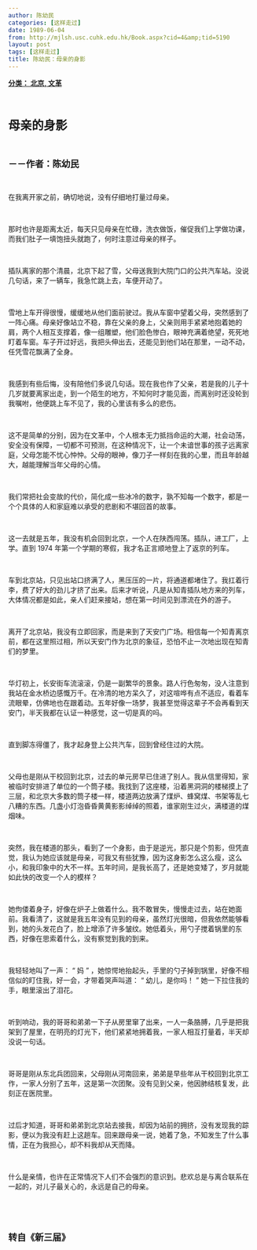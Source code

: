 ```yaml
---
author: 陈幼民
categories: [这样走过]
date: 1989-06-04
from: http://mjlsh.usc.cuhk.edu.hk/Book.aspx?cid=4&amp;tid=5190
layout: post
tags: [这样走过]
title: 陈幼民：母亲的身影
---
```


<div style="margin: 15px 10px 10px 0px;">
<div>
<span id="ctl00_ContentPlaceHolder1_chapter1_SubjectLabel" style="font-weight:bold;text-decoration:underline;">
   分类： 北京, 文革
  </span>
</div>
<p class="p1">
<b>
<font size="5">
<span class="s1">
</span>
<br/>
</font>
</b>
</p>
<p class="p2">
<span class="s1">
<b>
<font size="5">
     母亲的身影
    </font>
</b>
</span>
</p>
<p class="p1">
<b>
<font size="4">
<span class="s1">
</span>
<br/>
</font>
</b>
</p>
<p class="p2">
<span class="s1">
<b>
<font size="4">
     －－作者：陈幼民
    </font>
</b>
</span>
</p>
<p class="p1">
<span class="s1">
</span>
<br/>
</p>
<p class="p2">
<span class="s1">
   在我离开家之前，确切地说，没有仔细地打量过母亲。
  </span>
</p>
<p class="p1">
<span class="s1">
</span>
<br/>
</p>
<p class="p2">
<span class="s1">
   那时也许是距离太近，每天只见母亲在忙碌，洗衣做饭，催促我们上学做功课，而我们肚子一填饱扭头就跑了，何时注意过母亲的样子。
  </span>
</p>
<p class="p1">
<span class="s1">
</span>
<br/>
</p>
<p class="p2">
<span class="s1">
   插队离家的那个清晨，北京下起了雪，父母送我到大院门口的公共汽车站。没说几句话，来了一辆车，我急忙跳上去，车便开动了。
  </span>
</p>
<p class="p1">
<span class="s1">
</span>
<br/>
</p>
<p class="p2">
<span class="s1">
   雪地上车开得很慢，缓缓地从他们面前驶过。我从车窗中望着父母，突然感到了一阵心痛。母亲好像站立不稳，靠在父亲的身上，父亲则用手紧紧地抱着她的肩，两个人相互支撑着，像一组雕塑，他们脸色惨白，眼神充满着绝望，死死地盯着车窗。车子开过好远，我把头伸出去，还能见到他们站在那里，一动不动，任凭雪花飘满了全身。
  </span>
</p>
<p class="p1">
<span class="s1">
</span>
<br/>
</p>
<p class="p2">
<span class="s1">
   我感到有些后悔，没有陪他们多说几句话。现在我也作了父亲，若是我的儿子十几岁就要离家出走，到一个陌生的地方，不知何时才能见面，而离别时还没轮到我嘱咐，他便跳上车不见了，我的心里该有多么的悲伤。
  </span>
</p>
<p class="p1">
<span class="s1">
</span>
<br/>
</p>
<p class="p2">
<span class="s1">
   这不是简单的分别，因为在文革中，个人根本无力抵挡命运的大潮，社会动荡，安全没有保障，一切都不可预测，在这种情况下，让一个未谙世事的孩子远离家庭，父母怎能不忧心忡忡。父母的眼神，像刀子一样刻在我的心里，而且年龄越大，越能理解当年父母的心情。
  </span>
</p>
<p class="p1">
<span class="s1">
</span>
<br/>
</p>
<p class="p2">
<span class="s1">
   我们常把社会变故的代价，简化成一些冰冷的数字，孰不知每一个数字，都是一个个具体的人和家庭难以承受的悲剧和不堪回首的故事。
  </span>
</p>
<p class="p1">
<span class="s1">
</span>
<br/>
</p>
<p class="p2">
<span class="s1">
   这一去就是五年，我没有机会回到北京，一个人在陕西闯荡。插队，进工厂，上学。直到
  </span>
<span class="s2">
   1974
  </span>
<span class="s1">
   年第一个学期的寒假，我才名正言顺地登上了返京的列车。
  </span>
</p>
<p class="p1">
<span class="s1">
</span>
<br/>
</p>
<p class="p2">
<span class="s1">
   车到北京站，只见出站口挤满了人，黑压压的一片，将通道都堵住了。我扛着行李，费了好大的劲儿才挤了出来。后来才听说，凡是从知青插队地方来的列车，大体情况都是如此，亲人们赶来接站，想在第一时间见到漂流在外的游子。
  </span>
</p>
<p class="p1">
<span class="s1">
</span>
<br/>
</p>
<p class="p2">
<span class="s1">
   离开了北京站，我没有立即回家，而是来到了天安门广场。相信每一个知青离京前，都在这里照过相，所以天安门作为北京的象征，恐怕不止一次地出现在知青们的梦里。
  </span>
</p>
<p class="p1">
<span class="s1">
</span>
<br/>
</p>
<p class="p2">
<span class="s1">
   华灯初上，长安街车流滚滚，仍是一副繁华的景象。路人行色匆匆，没人注意到我站在金水桥边感慨万千。在冷清的地方呆久了，对这喧哗有点不适应，看着车流眼晕，仿佛地也在跟着动。五年好像一场梦，我甚至觉得这辈子不会再看到天安门，半天我都在认证一种感觉，这一切是真的吗。
  </span>
</p>
<p class="p1">
<span class="s1">
</span>
<br/>
</p>
<p class="p2">
<span class="s1">
   直到脚冻得僵了，我才起身登上公共汽车，回到曾经住过的大院。
  </span>
</p>
<p class="p1">
<span class="s1">
</span>
<br/>
</p>
<p class="p2">
<span class="s1">
   父母也是刚从干校回到北京，过去的单元房早已住进了别人。我从信里得知，家被临时安排进了单位的一个筒子楼。我找到了这座楼，沿着黑洞洞的楼梯摸上了三层，和北京大多数的筒子楼一样，楼道两边放满了煤炉、蜂窝煤、书架等乱七八糟的东西。几盏小灯泡昏昏黄黄影影绰绰的照着，谁家刚生过火，满楼道的煤烟味。
  </span>
</p>
<p class="p1">
<span class="s1">
</span>
<br/>
</p>
<p class="p2">
<span class="s1">
   突然，我在楼道的那头，看到了一个身影，由于是逆光，那只是个剪影，但凭直觉，我认为她应该就是母亲，可我又有些犹豫，因为这身影怎么这么瘦，这么小，和我印象中的大不一样。五年时间，是我长高了，还是她变矮了，岁月就能如此快的改变一个人的模样？
  </span>
</p>
<p class="p1">
<span class="s1">
</span>
<br/>
</p>
<p class="p2">
<span class="s1">
   她佝偻着身子，好像在炉子上做着什么。我不敢冒失，慢慢走过去，站在她面前。我看清了，这就是我五年没有见到的母亲，虽然灯光很暗，但我依然能够看到，她的头发花白了，脸上增添了许多皱纹。她低着头，用勺子搅着锅里的东西，好像在思索着什么，没有察觉到我的到来。
  </span>
</p>
<p class="p1">
<span class="s1">
</span>
<br/>
</p>
<p class="p2">
<span class="s1">
   我轻轻地叫了一声：
  </span>
<span class="s2">
   “
  </span>
<span class="s1">
   妈
  </span>
<span class="s2">
   ”
  </span>
<span class="s1">
   ，她惊愕地抬起头，手里的勺子掉到锅里，好像不相信似的盯住我，好一会，才带着哭声叫道：
  </span>
<span class="s2">
   “
  </span>
<span class="s1">
   幼儿，是你吗！
  </span>
<span class="s2">
   ”
  </span>
<span class="s1">
   她一下拉住我的手，眼里滚出了泪花。
  </span>
</p>
<p class="p1">
<span class="s1">
</span>
<br/>
</p>
<p class="p2">
<span class="s1">
   听到响动，我的哥哥和弟弟一下子从房里窜了出来，一人一条胳膊，几乎是把我架到了屋里，在明亮的灯光下，他们紧紧地拥着我，一家人相互打量着，半天却没说一句话。
  </span>
</p>
<p class="p1">
<span class="s1">
</span>
<br/>
</p>
<p class="p2">
<span class="s1">
   哥哥是刚从东北兵团回来，父母刚从河南回来，弟弟是早些年从干校回到北京工作，一家人分别了五年，这是第一次团聚。没有见到父亲，他因肺结核复发，此刻正在医院里。
  </span>
</p>
<p class="p1">
<span class="s1">
</span>
<br/>
</p>
<p class="p2">
<span class="s1">
   过后才知道，哥哥和弟弟到北京站去接我，却因为站前的拥挤，没有发现我的踪影，便以为我没有赶上这趟车。回来跟母亲一说，她着了急，不知发生了什么事情，正在为我担心，却不料我却从天而降。
  </span>
</p>
<p class="p1">
<span class="s1">
</span>
<br/>
</p>
<p class="p2">
<span class="s1">
   什么是亲情，也许在正常情况下人们不会强烈的意识到。悲欢总是与离合联系在一起的，对儿子最关心的，永远是自己的母亲。
  </span>
</p>
<p class="p1">
<span class="s1">
</span>
<br/>
</p>
<p class="p1">
<b>
<font size="4">
<span class="s1">
</span>
<br/>
</font>
</b>
</p>
<p class="p2">
<span class="s1">
<b>
<font size="4">
     转自《新三届》
    </font>
</b>
</span>
</p>
</div>
